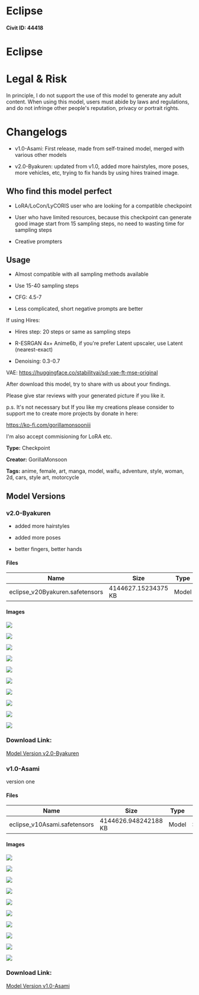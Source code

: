 # Eclipse

#### Civit ID: 44418

<h1><strong>Eclipse</strong><br /></h1><h1>Legal &amp; Risk</h1><p>In principle, I do not support the use of this model to generate any adult content. When using this model, users must abide by laws and regulations, and do not infringe other people's reputation, privacy or portrait rights.</p><h1>Changelogs</h1><ul><li><p>v1.0-Asami: First release, made from self-trained model, merged with various other models</p></li><li><p>v2.0-Byakuren: updated from v1.0, added more hairstyles, more poses, more vehicles, etc, trying to fix hands by using hires trained image.</p></li></ul><h2>Who find this model perfect</h2><ul><li><p>LoRA/LoCon/LyCORIS user who are looking for a compatible checkpoint</p></li><li><p>User who have limited resources, because this checkpoint can generate good image start from 15 sampling steps, no need to wasting time for sampling steps</p></li><li><p>Creative prompters</p><p></p></li></ul><h2>Usage</h2><ul><li><p>Almost compatible with all sampling methods available</p></li><li><p>Use 15-40 sampling steps</p></li><li><p>CFG: 4.5-7</p></li><li><p>Less complicated, short negative prompts are better</p></li></ul><p>If using Hires:</p><ul><li><p>Hires step: 20 steps or same as sampling steps</p></li><li><p>R-ESRGAN 4x+ Anime6b, if you're prefer Latent upscaler, use Latent (nearest-exact)</p></li><li><p>Denoising: 0.3-0.7</p></li></ul><p>VAE: <a target="_blank" rel="ugc" href="https://huggingface.co/stabilityai/sd-vae-ft-mse-original">https://huggingface.co/stabilityai/sd-vae-ft-mse-original</a></p><p>After download this model, try to share with us about your findings.</p><p>Please give star reviews with your generated picture if you like it.</p><p>p.s. It's not necessary but If you like my creations please consider to support me to create more projects by donate in here:</p><p><a target="_blank" rel="ugc" href="https://ko-fi.com/gorillamonsooniii">https://ko-fi.com/gorillamonsooniii</a></p><p>I'm also accept commisioning for LoRA etc.</p>

**Type:** Checkpoint

**Creator:** GorillaMonsoon

**Tags:** anime, female, art, manga, model, waifu, adventure, style, woman, 2d, cars, style art, motorcycle

## Model Versions

### v2.0-Byakuren

<ul><li><p>added more hairstyles</p></li><li><p>added more poses</p></li><li><p>better fingers, better hands</p></li></ul>

#### Files

| Name | Size | Type | Format | Download Url | AutoV1 | AutoV2 | SHA256 | CRC32 | BLAKE3 |
| --- | --- | --- | --- | --- | --- | --- | --- | --- | --- |
| eclipse_v20Byakuren.safetensors | 4144627.15234375 KB | Model | SafeTensor | https://civitai.com/api/download/models/58022 | 3F1EF1AC | 4C3416573A | 4C3416573A6968821F2CBC039A7E7F5855B61A91D3F6D2CC35B983E63E79D732 | 0FDA2224 | 6DF99D424BC16BC79EFC98C5AD751D86F89980E3AF01D182F2B5468B89EE6990 |

#### Images

<p><img src="https://image.civitai.com/xG1nkqKTMzGDvpLrqFT7WA/3864dbc4-d1da-4ee6-8ff8-6965e55977ff/width=450/688350.jpeg" /></p>

<p><img src="https://image.civitai.com/xG1nkqKTMzGDvpLrqFT7WA/f32433fe-9692-4adf-a25b-c2b94ec2a300/width=450/632376.jpeg" /></p>

<p><img src="https://image.civitai.com/xG1nkqKTMzGDvpLrqFT7WA/32b238cf-559b-48c3-9c64-1687363d3600/width=450/632572.jpeg" /></p>

<p><img src="https://image.civitai.com/xG1nkqKTMzGDvpLrqFT7WA/1bbea594-8e22-4c6e-3b54-8e74420b4800/width=450/632762.jpeg" /></p>

<p><img src="https://image.civitai.com/xG1nkqKTMzGDvpLrqFT7WA/7aad0d90-b9d7-450e-b431-24b051903100/width=450/632669.jpeg" /></p>

<p><img src="https://image.civitai.com/xG1nkqKTMzGDvpLrqFT7WA/9bbd014c-6b9e-49c0-86ea-444a6c53e200/width=450/632540.jpeg" /></p>

<p><img src="https://image.civitai.com/xG1nkqKTMzGDvpLrqFT7WA/3c23ac68-a585-480c-cfed-b6d9e5465d00/width=450/632792.jpeg" /></p>

<p><img src="https://image.civitai.com/xG1nkqKTMzGDvpLrqFT7WA/1829261b-92ce-425c-fce1-111524ef6200/width=450/632872.jpeg" /></p>

<p><img src="https://image.civitai.com/xG1nkqKTMzGDvpLrqFT7WA/b496766e-f10d-4bda-c3b2-46a237302c00/width=450/632377.jpeg" /></p>

<p><img src="https://image.civitai.com/xG1nkqKTMzGDvpLrqFT7WA/a1fd988b-8d79-441d-2804-df942161df00/width=450/632571.jpeg" /></p>

### Download Link:

[Model Version v2.0-Byakuren](https://civitai.com/api/download/models/58022)

### v1.0-Asami

<p>version one</p>

#### Files

| Name | Size | Type | Format | Download Url | AutoV1 | AutoV2 | SHA256 | CRC32 | BLAKE3 |
| --- | --- | --- | --- | --- | --- | --- | --- | --- | --- |
| eclipse_v10Asami.safetensors | 4144626.948242188 KB | Model | SafeTensor | https://civitai.com/api/download/models/49045 | 51425637 | A0ADFB02F9 | A0ADFB02F925A795AD24B59231FCA169A1111D323F33EEAFFF1DFBD68FECDC83 | DC110EE6 | F8D4B2BFF895C31A32FD19E30B468C2B146D3BD95382DBA8870B53F8EEDABF1E |

#### Images

<p><img src="https://image.civitai.com/xG1nkqKTMzGDvpLrqFT7WA/f84239a8-29e2-4126-43a3-4cb559e4eb00/width=450/528760.jpeg" /></p>

<p><img src="https://image.civitai.com/xG1nkqKTMzGDvpLrqFT7WA/06a70b02-1db8-4349-b305-f17551e2ed00/width=450/529639.jpeg" /></p>

<p><img src="https://image.civitai.com/xG1nkqKTMzGDvpLrqFT7WA/25998ddc-6e28-4da4-fc6f-bd780a0c7700/width=450/529788.jpeg" /></p>

<p><img src="https://image.civitai.com/xG1nkqKTMzGDvpLrqFT7WA/2fb5a230-6179-41e6-43bd-41068463d600/width=450/607158.jpeg" /></p>

<p><img src="https://image.civitai.com/xG1nkqKTMzGDvpLrqFT7WA/384630b4-7d2d-4971-cf7b-7d90fb975c00/width=450/555016.jpeg" /></p>

<p><img src="https://image.civitai.com/xG1nkqKTMzGDvpLrqFT7WA/f642d559-2b42-4db5-6b85-11ec84005600/width=450/529638.jpeg" /></p>

<p><img src="https://image.civitai.com/xG1nkqKTMzGDvpLrqFT7WA/eacc0950-a4d8-4dc8-8120-6e0ff993cc00/width=450/528706.jpeg" /></p>

<p><img src="https://image.civitai.com/xG1nkqKTMzGDvpLrqFT7WA/0b73f742-d73b-4bac-7902-59e8cd756f00/width=450/528750.jpeg" /></p>

<p><img src="https://image.civitai.com/xG1nkqKTMzGDvpLrqFT7WA/9a6daaaf-bf71-4ac6-e18e-312933d4fe00/width=450/529787.jpeg" /></p>

<p><img src="https://image.civitai.com/xG1nkqKTMzGDvpLrqFT7WA/165bf6b1-0bd3-4361-b57a-4d0e68288c00/width=450/527937.jpeg" /></p>

### Download Link:

[Model Version v1.0-Asami](https://civitai.com/api/download/models/49045)

